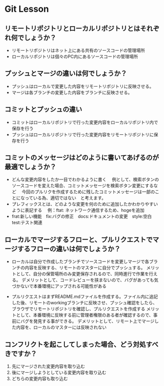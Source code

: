 # Git Lesson

## リモートリポジトリとローカルリポジトリとはそれぞれ何でしょうか？
* リモートリポジトリはネット上にある共有のソースコードの管理場所
* ローカルリポジトリは個々のPC内にあるソースコードの管理場所


## プッシュとマージの違いは何でしょうか？
* プッシュはローカルで変更した内容をリモートリポジトリに反映させる。
* マージは各ブランチの変更した内容をブランチに反映させる。


## コミットとプッシュの違い
* コミットはローカルリポジトリで行った変更内容をローカルリポジトリ内で保存を行う
* プッシュはローカルリポジトリで行った変更内容をリモートリポジトリに保存を行う


## コミットのメッセージはどのように書いてあげるのが最適でしょうか？
* どんな変更内容をしたか一目でわかるように書く
　例として、検索ボタンのソースコードを変えた場合、コミットメッセージを検索ボタン変更にするなど
　今回のプルリクを作成するために残したコミットメッセージは一部のことになっている為、適切ではない　と考えます。
* プレフィックスとは、どのような変更を何のために追加したかわかりやすいように表記する
　例：ftat: ネットワーク通信するため、hogeを追加
* frat:新しい機能　fix:バグの修正　docs:ドキュメントの変更　style:空白　test:テスト関連



## ローカルでマージするフローと、プルリクエストでマージするフローの違いは何でしょうか？
* ローカルは自分で作成したブランチでソースコードを変更しマージで各ブランチの内容を反映する、リモートのマスターに自分でプッシュする。
メリットとして、自分の保管場所のみ変更保存されるので、同時進行で作業を行える。
デメリットとして、コードレビューを挟まないので、バグがあっても気づかないで本番環境にアップされる可能性がある

* プルリクエストはまずREADME.mdファイルを作成する。ファイル内に追記した後、リモートのworkingブランチに反映させ、プッシュ確認をしたら、ブラウザでリモートリポジトリを確認し、プルリクエストを作成する
メリットとして、本番環境に反映する前に管理者権限のある者が確認するので、事前にバグを発見する事ができる。
デメリットとして、リモート上でマージした内容を、ローカルのマスターには反映されない



## コンフリクトを起こしてしまった場合、どう対処すべきですか？
1. 先にマージされた変更内容を取り込む
2. 後にマージしようとしている変更内容を取り込む
3. どちらの変更内容も取り込む